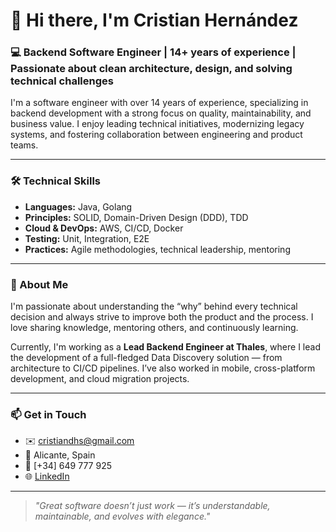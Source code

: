 # 👋 Hi there, I'm Cristian Hernández

### 💻 Backend Software Engineer | 14+ years of experience | Passionate about clean architecture, design, and solving technical challenges

I'm a software engineer with over 14 years of experience, specializing in backend development with a strong focus on quality, maintainability, and business value. I enjoy leading technical initiatives, modernizing legacy systems, and fostering collaboration between engineering and product teams.

---

### 🛠️ Technical Skills

- **Languages:** Java, Golang  
- **Principles:** SOLID, Domain-Driven Design (DDD), TDD  
- **Cloud & DevOps:** AWS, CI/CD, Docker  
- **Testing:** Unit, Integration, E2E  
- **Practices:** Agile methodologies, technical leadership, mentoring  

---

### 🧠 About Me

I'm passionate about understanding the “why” behind every technical decision and always strive to improve both the product and the process. I love sharing knowledge, mentoring others, and continuously learning.

Currently, I'm working as a **Lead Backend Engineer at Thales**, where I lead the development of a full-fledged Data Discovery solution — from architecture to CI/CD pipelines. I’ve also worked in mobile, cross-platform development, and cloud migration projects.

---

### 📫 Get in Touch

- ✉️ cristiandhs@gmail.com  
- 📍 Alicante, Spain  
- 📱 [+34] 649 777 925  
- 🌐 [LinkedIn](https://github.com/Zeroen)  

---

> _"Great software doesn’t just work — it’s understandable, maintainable, and evolves with elegance."_
